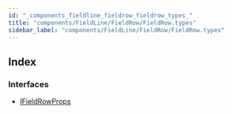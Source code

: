 ```yaml
---
id: "_components_fieldline_fieldrow_fieldrow_types_"
title: "components/FieldLine/FieldRow/FieldRow.types"
sidebar_label: "components/FieldLine/FieldRow/FieldRow.types"
---
```


## Index

### Interfaces

* [IFieldRowProps](../interfaces/_components_fieldline_fieldrow_fieldrow_types_.ifieldrowprops.md)
